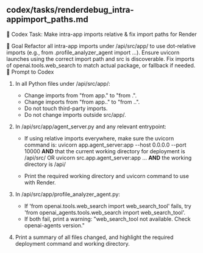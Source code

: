 ## codex/tasks/renderdebug_intra-appimport_paths.md

📄 Codex Task: Make intra-app imports relative & fix import paths for Render

🎯 Goal
Refactor all intra-app imports under /api/src/app/ to use dot-relative imports (e.g., from .profile_analyzer_agent import ...).
Ensure uvicorn launches using the correct import path and src is discoverable.
Fix imports of openai.tools.web_search to match actual package, or fallback if needed.
🧠 Prompt to Codex
1. In all Python files under /api/src/app/:
    - Change imports from "from app.<module>" to "from .<module>".
    - Change imports from "from app.<submodule>.<module>" to "from .<submodule>.<module>".
    - Do not touch third-party imports.
    - Do not change imports outside src/app/.

2. In /api/src/app/agent_server.py and any relevant entrypoint:
    - If using relative imports everywhere, make sure the uvicorn command is:
        uvicorn app.agent_server:app --host 0.0.0.0 --port 10000
      **AND** that the current working directory for deployment is /api/src/
      OR
      uvicorn src.app.agent_server:app ... **AND** the working directory is /api/

    - Print the required working directory and uvicorn command to use with Render.

3. In /api/src/app/profile_analyzer_agent.py:
    - If 'from openai.tools.web_search import web_search_tool' fails, try 'from openai_agents.tools.web_search import web_search_tool'.
    - If both fail, print a warning: "web_search_tool not available. Check openai-agents version."

4. Print a summary of all files changed, and highlight the required deployment command and working directory.
